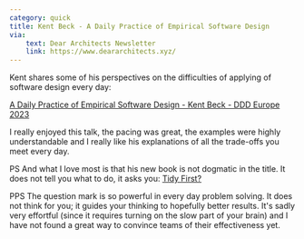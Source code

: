 ```yaml
---
category: quick
title: Kent Beck - A Daily Practice of Empirical Software Design
via:
    text: Dear Architects Newsletter
    link: https://www.deararchitects.xyz/
---
```

Kent shares some of his perspectives on the difficulties of applying of software design every day:

[A Daily Practice of Empirical Software Design - Kent Beck - DDD Europe 2023](https://youtu.be/yBEcq23OgB4)
 
I really enjoyed this talk, the pacing was great, the examples were highly understandable and I really like his explanations of all the trade-offs you meet every day. 
 
PS And what I love most is that his new book is not dogmatic in the title. It does not tell you what to do, it asks you: [Tidy First?](https://www.oreilly.com/library/view/tidy-first/9781098151232/)

PPS The question mark is so powerful in every day problem solving. It does not think for you; it guides your thinking to hopefully better results. It's sadly very effortful (since it requires turning on the slow part of your brain) and I have not found a great way to convince teams of their effectiveness yet.
